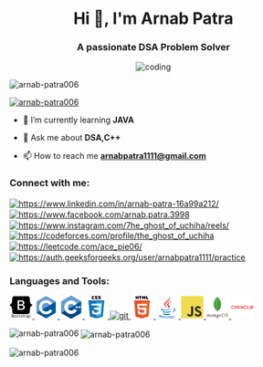 <h1 align="center">Hi 👋, I'm Arnab Patra</h1>
<h3 align="center">A passionate DSA Problem Solver</h3>
<p style="text-align:center;"><img src="https://miro.medium.com/max/1360/0*7Q3yvSIv_t0ioJ-Z.gif" width="500px" alt="coding" ></p>

<p align="left"> <img src="https://komarev.com/ghpvc/?username=arnab-patra006&label=Profile%20views&color=0e75b6&style=flat" alt="arnab-patra006" /> </p>

<p align="left"> <a href="https://github.com/ryo-ma/github-profile-trophy"><img src="https://github-profile-trophy.vercel.app/?username=arnab-patra006" alt="arnab-patra006" /></a> </p>

- 🌱 I’m currently learning **JAVA**

- 💬 Ask me about **DSA,C++**

- 📫 How to reach me **arnabpatra1111@gmail.com**

<h3 align="left">Connect with me:</h3>
<p align="left">
<a href="https://linkedin.com/in/https://www.linkedin.com/in/arnab-patra-16a99a212/" target="blank"><img align="center" src="https://raw.githubusercontent.com/rahuldkjain/github-profile-readme-generator/master/src/images/icons/Social/linked-in-alt.svg" alt="https://www.linkedin.com/in/arnab-patra-16a99a212/" height="30" width="40" /></a>
<a href="https://fb.com/https://www.facebook.com/arnab.patra.3998" target="blank"><img align="center" src="https://raw.githubusercontent.com/rahuldkjain/github-profile-readme-generator/master/src/images/icons/Social/facebook.svg" alt="https://www.facebook.com/arnab.patra.3998" height="30" width="40" /></a>
<a href="https://instagram.com/https://www.instagram.com/7he_ghost_of_uchiha/reels/" target="blank"><img align="center" src="https://raw.githubusercontent.com/rahuldkjain/github-profile-readme-generator/master/src/images/icons/Social/instagram.svg" alt="https://www.instagram.com/7he_ghost_of_uchiha/reels/" height="30" width="40" /></a>
<a href="https://codeforces.com/profile/https://codeforces.com/profile/the_ghost_of_uchiha" target="blank"><img align="center" src="https://raw.githubusercontent.com/rahuldkjain/github-profile-readme-generator/master/src/images/icons/Social/codeforces.svg" alt="https://codeforces.com/profile/the_ghost_of_uchiha" height="30" width="40" /></a>
<a href="https://www.leetcode.com/https://leetcode.com/ace_pie06/" target="blank"><img align="center" src="https://raw.githubusercontent.com/rahuldkjain/github-profile-readme-generator/master/src/images/icons/Social/leet-code.svg" alt="https://leetcode.com/ace_pie06/" height="30" width="40" /></a>
<a href="https://auth.geeksforgeeks.org/user/https://auth.geeksforgeeks.org/user/arnabpatra1111/practice" target="blank"><img align="center" src="https://raw.githubusercontent.com/rahuldkjain/github-profile-readme-generator/master/src/images/icons/Social/geeks-for-geeks.svg" alt="https://auth.geeksforgeeks.org/user/arnabpatra1111/practice" height="30" width="40" /></a>
</p>

<h3 align="left">Languages and Tools:</h3>
<p align="left"> <a href="https://getbootstrap.com" target="_blank" rel="noreferrer"> <img src="https://raw.githubusercontent.com/devicons/devicon/master/icons/bootstrap/bootstrap-plain-wordmark.svg" alt="bootstrap" width="40" height="40"/> </a> <a href="https://www.cprogramming.com/" target="_blank" rel="noreferrer"> <img src="https://raw.githubusercontent.com/devicons/devicon/master/icons/c/c-original.svg" alt="c" width="40" height="40"/> </a> <a href="https://www.w3schools.com/cpp/" target="_blank" rel="noreferrer"> <img src="https://raw.githubusercontent.com/devicons/devicon/master/icons/cplusplus/cplusplus-original.svg" alt="cplusplus" width="40" height="40"/> </a> <a href="https://www.w3schools.com/css/" target="_blank" rel="noreferrer"> <img src="https://raw.githubusercontent.com/devicons/devicon/master/icons/css3/css3-original-wordmark.svg" alt="css3" width="40" height="40"/> </a> <a href="https://git-scm.com/" target="_blank" rel="noreferrer"> <img src="https://www.vectorlogo.zone/logos/git-scm/git-scm-icon.svg" alt="git" width="40" height="40"/> </a> <a href="https://www.w3.org/html/" target="_blank" rel="noreferrer"> <img src="https://raw.githubusercontent.com/devicons/devicon/master/icons/html5/html5-original-wordmark.svg" alt="html5" width="40" height="40"/> </a> <a href="https://www.java.com" target="_blank" rel="noreferrer"> <img src="https://raw.githubusercontent.com/devicons/devicon/master/icons/java/java-original.svg" alt="java" width="40" height="40"/> </a> <a href="https://developer.mozilla.org/en-US/docs/Web/JavaScript" target="_blank" rel="noreferrer"> <img src="https://raw.githubusercontent.com/devicons/devicon/master/icons/javascript/javascript-original.svg" alt="javascript" width="40" height="40"/> </a> <a href="https://www.mongodb.com/" target="_blank" rel="noreferrer"> <img src="https://raw.githubusercontent.com/devicons/devicon/master/icons/mongodb/mongodb-original-wordmark.svg" alt="mongodb" width="40" height="40"/> </a> <a href="https://www.oracle.com/" target="_blank" rel="noreferrer"> <img src="https://raw.githubusercontent.com/devicons/devicon/master/icons/oracle/oracle-original.svg" alt="oracle" width="40" height="40"/> </a> </p>

<p><img align="left" src="https://github-readme-stats.vercel.app/api/top-langs?username=arnab-patra006&show_icons=true&locale=en&layout=compact" alt="arnab-patra006" /></p>

<p>&nbsp;<img align="center" src="https://github-readme-stats.vercel.app/api?username=arnab-patra006&show_icons=true&locale=en" alt="arnab-patra006" /></p>

<p><img align="center" src="https://github-readme-streak-stats.herokuapp.com/?user=arnab-patra006&" alt="arnab-patra006" /></p>
